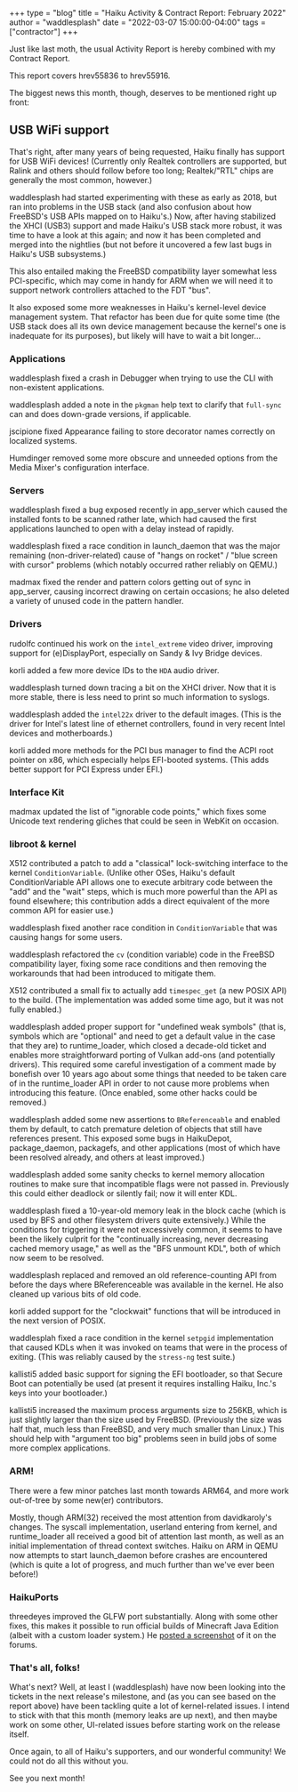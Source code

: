 +++
type = "blog"
title = "Haiku Activity & Contract Report: February 2022"
author = "waddlesplash"
date = "2022-03-07 15:00:00-04:00"
tags = ["contractor"]
+++

Just like last moth, the usual Activity Report is hereby combined with my Contract Report.

This report covers hrev55836 to hrev55916.

<!--more-->

The biggest news this month, though, deserves to be mentioned right up front:

## USB WiFi support

That's right, after many years of being requested, Haiku finally has support for USB WiFi devices! (Currently only Realtek controllers are supported, but Ralink and others should follow before too long; Realtek/"RTL" chips are generally the most common, however.)

waddlesplash had started experimenting with these as early as 2018, but ran into problems in the USB stack (and also confusion about how FreeBSD's USB APIs mapped on to Haiku's.) Now, after having stabilized the XHCI (USB3) support and made Haiku's USB stack more robust, it was time to have a look at this again; and now it has been completed and merged into the nightlies (but not before it uncovered a few last bugs in Haiku's USB subsystems.)

This also entailed making the FreeBSD compatibility layer somewhat less PCI-specific, which may come in handy for ARM when we will need it to support network controllers attached to the FDT "bus".

It also exposed some more weaknesses in Haiku's kernel-level device management system. That refactor has been due for quite some time (the USB stack does all its own device management because the kernel's one is inadequate for its purposes), but likely will have to wait a bit longer...

### Applications

waddlesplash fixed a crash in Debugger when trying to use the CLI with non-existent applications.

waddlesplash added a note in the `pkgman` help text to clarify that `full-sync` can and does down-grade versions, if applicable.

jscipione fixed Appearance failing to store decorator names correctly on localized systems.

Humdinger removed some more obscure and unneeded options from the Media Mixer's configuration interface.

### Servers

waddlesplash fixed a bug exposed recently in app_server which caused the installed fonts to be scanned rather late, which had caused the first applications launched to open with a delay instead of rapidly.

waddlesplash fixed a race condition in launch_daemon that was the major remaining (non-driver-related) cause of "hangs on rocket" / "blue screen with cursor" problems (which notably occurred rather reliably on QEMU.)

madmax fixed the render and pattern colors getting out of sync in app_server, causing incorrect drawing on certain occasions; he also deleted a variety of unused code in the pattern handler.

### Drivers

rudolfc continued his work on the `intel_extreme` video driver, improving support for (e)DisplayPort, especially on Sandy & Ivy Bridge devices.

korli added a few more device IDs to the `HDA` audio driver.

waddlesplash turned down tracing a bit on the XHCI driver. Now that it is more stable, there is less need to print so much information to syslogs.

waddlesplash added the `intel22x` driver to the default images. (This is the driver for Intel's latest line of ethernet controllers, found in very recent Intel devices and motherboards.)

korli added more methods for the PCI bus manager to find the ACPI root pointer on x86, which especially helps EFI-booted systems. (This adds better support for PCI Express under EFI.)

### Interface Kit

madmax updated the list of "ignorable code points," which fixes some Unicode text rendering gliches that could be seen in WebKit on occasion.

### libroot & kernel

X512 contributed a patch to add a "classical" lock-switching interface to the kernel `ConditionVariable`. (Unlike other OSes, Haiku's default ConditionVariable API allows one to execute arbitrary code between the "add" and the "wait" steps, which is much more powerful than the API as found elsewhere; this contribution adds a direct equivalent of the more common API for easier use.)

waddlesplash fixed another race condition in `ConditionVariable` that was causing hangs for some users.

waddlesplash refactored the `cv` (condition variable) code in the FreeBSD compatibility layer, fixing some race conditions and then removing the workarounds that had been introduced to mitigate them.

X512 contributed a small fix to actually add `timespec_get` (a new POSIX API) to the build. (The implementation was added some time ago, but it was not fully enabled.)

waddlesplash added proper support for "undefined weak symbols" (that is, symbols which are "optional" and need to get a default value in the case that they are) to runtime_loader, which closed a decade-old ticket and enables more straightforward porting of Vulkan add-ons (and potentially drivers). This required some careful investigation of a comment made by bonefish over 10 years ago about some things that needed to be taken care of in the runtime_loader API in order to not cause more problems when introducing this feature. (Once enabled, some other hacks could be removed.)

waddlesplash added some new assertions to `BReferenceable` and enabled them by default, to catch premature deletion of objects that still have references present. This exposed some bugs in HaikuDepot, package_daemon, packagefs, and other applications (most of which have been resolved already, and others at least improved.)

waddlesplash added some sanity checks to kernel memory allocation routines to make sure that incompatible flags were not passed in. Previously this could either deadlock or silently fail; now it will enter KDL.

waddlesplash fixed a 10-year-old memory leak in the block cache (which is used by BFS and other filesystem drivers quite extensively.) While the conditions for triggering it were not excessively common, it seems to have been the likely culprit for the "continually increasing, never decreasing cached memory usage," as well as the "BFS unmount KDL", both of which now seem to be resolved.

waddlesplash replaced and removed an old reference-counting API from before the days where BReferenceable was available in the kernel. He also cleaned up various bits of old code.

korli added support for the "clockwait" functions that will be introduced in the next version of POSIX.

waddlesplah fixed a race condition in the kernel `setpgid` implementation that caused KDLs when it was invoked on teams that were in the process of exiting. (This was reliably caused by the `stress-ng` test suite.)

kallisti5 added basic support for signing the EFI bootloader, so that Secure Boot can potentially be used (at present it requires installing Haiku, Inc.'s keys into your bootloader.)

kallisti5 increased the maximum process arguments size to 256KB, which is just slightly larger than the size used by FreeBSD. (Previously the size was half that, much less than FreeBSD, and very much smaller than Linux.) This should help with "argument too big" problems seen in build jobs of some more complex applications.

### ARM!

There were a few minor patches last month towards ARM64, and more work out-of-tree by some new(er) contributors.

Mostly, though ARM(32) received the most attention from davidkaroly's changes. The syscall implementation, userland entering from kernel, and runtime_loader all received a good bit of attention last month, as well as an initial implementation of thread context switches. Haiku on ARM in QEMU now attempts to start launch_daemon before crashes are encountered (which is quite a lot of progress, and much further than we've ever been before!)

### HaikuPorts

threedeyes improved the GLFW port substantially. Along with some other fixes, this makes it possible to run official builds of Minecraft Java Edition (albeit with a custom loader system.) He [posted a screenshot](https://discuss.haiku-os.org/t/minetest-and-minecraft-on-haiku/3597/21) of it on the forums.

### That's all, folks!

What's next? Well, at least I (waddlesplash) have now been looking into the tickets in the next release's milestone, and (as you can see based on the report above) have been tackling quite a lot of kernel-related issues. I intend to stick with that this month (memory leaks are up next), and then maybe work on some other, UI-related issues before starting work on the release itself.

Once again, to all of Haiku's supporters, and our wonderful community! We could not do all this without you.

See you next month!
